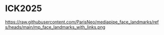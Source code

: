 # ICK2025
https://raw.githubusercontent.com/ParisNeo/mediapipe_face_landmarks/refs/heads/main/mp_face_landmarks_with_links.png